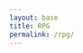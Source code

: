 ```yaml
---
layout: base
title: RPG
permalink: /rpg/
---
```


<canvas id='gameCanvas'></canvas>

<script type="module">
    // Ensure that GameControl.js is correctly loaded
    import GameControl from '{{site.baseurl}}/assets/js/rpg/GameControl.js';

    function resizeCanvas() {
        const canvas = document.getElementById('gameCanvas');
        if (canvas) {
            canvas.width = window.innerWidth;
            canvas.height = window.innerHeight;

            // Optional: Trigger a game redraw if necessary
            if (gameControl) {
                gameControl.redraw();
            }
        } else {
            console.error("Canvas element not found");
        }
    }

    // Event listeners for resizing and fullscreen changes
    document.addEventListener('fullscreenchange', resizeCanvas);
    window.addEventListener('resize', resizeCanvas);

    // Initial canvas resize
    resizeCanvas();

    // Image assets data
    const images = [
        {
            src: "{{site.baseurl}}/images/rpg/41524.jpg",
            data: { pixels: { height: 580, width: 1038 } }
        },
        {
            src: "{{site.baseurl}}/images/rpg/Maze_Background.png",
            data: { pixels: { height: 580, width: 1038 } }
        }
    ];

    // Sprite data for Bunny-Sprite and Fishies
    const sprite = {
        src: "{{site.baseurl}}/images/rpg/Bunny-Sprite.png",
        data: {
            SCALE_FACTOR: 10,
            STEP_FACTOR: 1000,
            ANIMATION_RATE: 50,
            pixels: { height: 159, width: 119 },
            orientation: { rows: 4, columns: 3 },
            down: { row: 0, start: 0, columns: 3 },
            left: { row: 2, start: 0, columns: 3 },
            right: { row: 3, start: 0, columns: 3 },
            up: { row: 1, start: 0, columns: 3 },
        }
    };

    const sprite2 = {
        src: "{{site.baseurl}}/images/rpg/fishies.png",
        data: { ...sprite.data } // Duplicate structure for sprite2
    };

    const assets = {
        images,
        sprite,
        sprite2
    };

    // Initialize the GameControl class
    let gameControl;
    try {
        gameControl = new GameControl();
        gameControl.start(assets);
    } catch (error) {
        console.error("Error initializing GameControl:", error);
    }

    // Toggle fullscreen mode on canvas click
    function toggleFullScreen() {
        const canvas = document.getElementById('gameCanvas');
        if (canvas) {
            if (!document.fullscreenElement) {
                if (canvas.requestFullscreen) {
                    canvas.requestFullscreen();
                } else {
                    console.error("Fullscreen API not supported");
                }
            } else {
                if (document.exitFullscreen) {
                    document.exitFullscreen();
                }
            }
        } else {
            console.error("Canvas element not found for fullscreen");
        }
    }

    // Add click listener to canvas
    const canvas = document.getElementById('gameCanvas');
    if (canvas) {
        canvas.addEventListener('click', toggleFullScreen);
    } else {
        console.error("Canvas element not found");
    }
</script>
